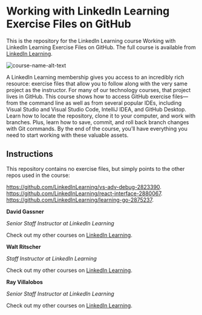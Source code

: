 # Working with LinkedIn Learning Exercise Files on GitHub
This is the repository for the LinkedIn Learning course Working with LinkedIn Learning Exercise Files on GitHub. The full course is available from [LinkedIn Learning][lil-course-url].

![course-name-alt-text][lil-thumbnail-url] 

A LinkedIn Learning membership gives you access to an incredibly rich resource: exercise files that allow you to follow along with the very same project as the instructor. For many of our technology courses, that project lives in GitHub. This course shows how to access GitHub exercise files—from the command line as well as from several popular IDEs, including Visual Studio and Visual Studio Code, IntelliJ IDEA, and GitHub Desktop. Learn how to locate the repository, clone it to your computer, and work with branches. Plus, learn how to save, commit, and roll back branch changes with Git commands. By the end of the course, you’ll have everything you need to start working with these valuable assets.

## Instructions
This repository contains no exercise files, but simply points to the other repos used in the course:

https://github.com/LinkedInLearning/vs-adv-debug-2823390. 
https://github.com/LinkedInLearning/react-interface-2880067. 
https://github.com/LinkedInLearning/learning-go-2875237. 

**David Gassner**

_Senior Staff Instructor at LinkedIn Learning_

Check out my other courses on [LinkedIn Learning](https://www.linkedin.com/learning/instructors/david-gassner?u=104).

**Walt Ritscher**

_Staff Instructor at LinkedIn Learning_

Check out my other courses on [LinkedIn Learning](https://www.linkedin.com/learning/instructors/walt-ritscher?u=104).


**Ray Villalobos**

_Senior Staff Instructor at LinkedIn Learning_

Check out my other courses on [LinkedIn Learning](https://www.linkedin.com/learning/instructors/ray-villalobos?u=104).



[0]: # (Replace these placeholder URLs with actual course URLs)

[lil-course-url]: https://www.linkedin.com/learning/working-with-linkedin-learning-exercise-files-on-github?u=104
[lil-thumbnail-url]: https://cdn.lynda.com/course/2882245/2882245-1621274914030-16x9.jpg

